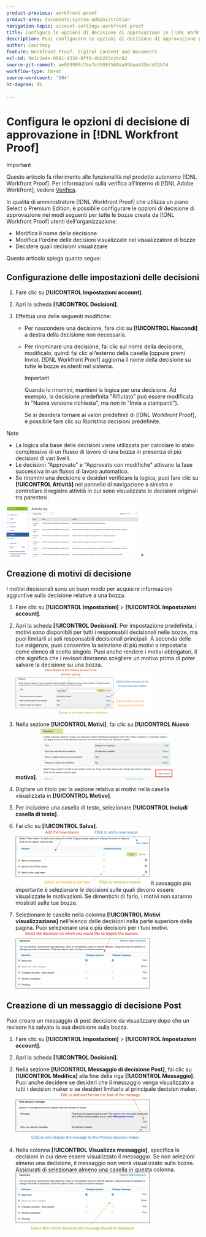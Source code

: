 ```yaml
---
product-previous: workfront-proof
product-area: documents;system-administration
navigation-topic: account-settings-workfront-proof
title: Configura le opzioni di decisione di approvazione in [!DNL Workfront Proof]
description: Puoi configurare le opzioni di decisione di approvazione per tutte le bozze create da [!DNL Workfront Proof]  utenti dell'organizzazione.
author: Courtney
feature: Workfront Proof, Digital Content and Documents
exl-id: 9e1c2a4e-0641-4334-8ff9-dbb203ccbc82
source-git-commit: ae80999fc7ea7e35097560aa99baa435bcd31b74
workflow-type: tm+mt
source-wordcount: '594'
ht-degree: 0%

---
```


# Configura le opzioni di decisione di approvazione in [!DNL Workfront Proof]

>[!IMPORTANT]
>
>Questo articolo fa riferimento alle funzionalità nel prodotto autonomo [!DNL Workfront Proof]. Per informazioni sulla verifica all&#39;interno di [!DNL Adobe Workfront], vedere [Verifica](../../../review-and-approve-work/proofing/proofing.md).

In qualità di amministratore [!DNL Workfront Proof] che utilizza un piano Select o Premium Edition, è possibile configurare le opzioni di decisione di approvazione nei modi seguenti per tutte le bozze create da [!DNL Workfront Proof] utenti dell&#39;organizzazione:

* Modifica il nome della decisione
* Modifica l&#39;ordine delle decisioni visualizzate nel visualizzatore di bozze
* Decidere quali decisioni visualizzare

Questo articolo spiega quanto segue:

## Configurazione delle impostazioni delle decisioni

1. Fare clic su **[!UICONTROL Impostazioni account]**.
1. Apri la scheda **[!UICONTROL Decisioni]**.
1. Effettua una delle seguenti modifiche:

   * Per nascondere una decisione, fare clic su **[!UICONTROL Nascondi]** a destra della decisione non necessaria.
   * Per rinominare una decisione, fai clic sul nome della decisione, modificalo, quindi fai clic all’esterno della casella (oppure premi Invio). [!DNL Workfront Proof] aggiorna il nome della decisione su tutte le bozze esistenti nel sistema.

     >[!IMPORTANT]
     >
     >Quando lo rinomini, mantieni la logica per una decisione. Ad esempio, la decisione predefinita &quot;Rifiutato&quot; può essere modificata in &quot;Nuova versione richiesta&quot;, ma non in &quot;Invia a stampanti&quot;).

     Se si desidera tornare ai valori predefiniti di [!DNL Workfront Proof], è possibile fare clic su Ripristina decisioni predefinite.

>[!NOTE]
>
>* La logica alla base delle decisioni viene utilizzata per calcolare lo stato complessivo di un flusso di lavoro di una bozza in presenza di più decisioni di vari livelli.
>* Le decisioni &quot;Approvato&quot; e &quot;Approvato con modifiche&quot; attivano la fase successiva in un flusso di lavoro automatico.
>* Se rinomini una decisione e desideri verificare la logica, puoi fare clic su **[!UICONTROL Attività]** nel pannello di navigazione a sinistra e controllare il registro attività in cui sono visualizzate le decisioni originali tra parentesi.
>
>  ![2016-12-20_1921.png](assets/2016-12-20-1921-350x132.png)>

## Creazione di motivi di decisione

I motivi decisionali sono un buon modo per acquisire informazioni aggiuntive sulla decisione relative a una bozza.

1. Fare clic su **[!UICONTROL Impostazioni]** > **[!UICONTROL Impostazioni account]**.

1. Apri la scheda **[!UICONTROL Decisioni]**.
Per impostazione predefinita, i motivi sono disponibili per tutti i responsabili decisionali nelle bozze, ma puoi limitarli ai soli responsabili decisionali principali.
A seconda delle tue esigenze, puoi consentire la selezione di più motivi o impostarla come elenco di scelta singolo. Puoi anche rendere i motivi obbligatori, il che significa che i revisori dovranno scegliere un motivo prima di poter salvare la decisione su una bozza.
   ![Motivi_installazione.png](assets/reasons-setup-350x121.png)

1. Nella sezione **[!UICONTROL Motivi]**, fai clic su **[!UICONTROL Nuovo motivo]**.
   ![Nuovo_motivo.png](assets/new-reason-350x135.png)

1. Digitare un titolo per la sezione relativa ai motivi nella casella visualizzata in **[!UICONTROL Motivo]**.
1. Per includere una casella di testo, selezionare **[!UICONTROL Includi casella di testo]**.
1. Fai clic su **[!UICONTROL Salva]**.
   ![motivi_impostazione_2.png](assets/reasons-setup-2-350x146.png)
Il passaggio più importante è selezionare le decisioni sulle quali devono essere visualizzate le motivazioni. Se dimentichi di farlo, i motivi non saranno mostrati sulle tue bozze.

1. Selezionare le caselle nella colonna **[!UICONTROL Motivi visualizzazione]** nell&#39;elenco delle decisioni nella parte superiore della pagina. Puoi selezionare una o più decisioni per i tuoi motivi.
   ![motivi_-_decision_selection.png](assets/reasons---decision-selection-350x150.png)

## Creazione di un messaggio di decisione Post

Puoi creare un messaggio di post decisione da visualizzare dopo che un revisore ha salvato la sua decisione sulla bozza.

1. Fare clic su **[!UICONTROL Impostazioni]** > **[!UICONTROL Impostazioni account]**.

1. Apri la scheda **[!UICONTROL Decisioni]**.
1. Nella sezione **[!UICONTROL Messaggio di decisione Post]**, fai clic su **[!UICONTROL Modifica]** alla fine della riga **[!UICONTROL Messaggio]**.
Puoi anche decidere se desideri che il messaggio venga visualizzato a tutti i decision maker o se desideri limitarlo al principale decision maker.
   ![post_decision_message_set_up.png](assets/post-decision-message-set-up-350x125.png)

1. Nella colonna **[!UICONTROL Visualizza messaggio]**, specifica le decisioni in cui deve essere visualizzato il messaggio.
Se non selezioni almeno una decisione, il messaggio non verrà visualizzato sulle bozze. Assicurati di selezionare almeno una casella in questa colonna.
   ![post_decision_message_set_2.png](assets/post-decision-message-set-up-2-350x151.png)
